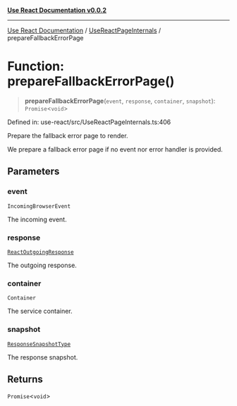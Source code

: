 [**Use React Documentation v0.0.2**](../../README.md)

***

[Use React Documentation](../../modules.md) / [UseReactPageInternals](../README.md) / prepareFallbackErrorPage

# Function: prepareFallbackErrorPage()

> **prepareFallbackErrorPage**(`event`, `response`, `container`, `snapshot`): `Promise`\<`void`\>

Defined in: use-react/src/UseReactPageInternals.ts:406

Prepare the fallback error page to render.

We prepare a fallback error page if no event nor error handler is provided.

## Parameters

### event

`IncomingBrowserEvent`

The incoming event.

### response

[`ReactOutgoingResponse`](../../declarations/type-aliases/ReactOutgoingResponse.md)

The outgoing response.

### container

`Container`

The service container.

### snapshot

[`ResponseSnapshotType`](../../declarations/interfaces/ResponseSnapshotType.md)

The response snapshot.

## Returns

`Promise`\<`void`\>
